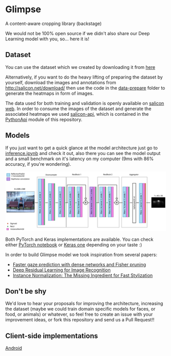 # Glimpse
A content-aware cropping library (backstage)

We would not be 100% open source if we didn't also share our Deep Learning model with you, so... here it is!

## Dataset
You can  use the dataset which we created by downloading it from [here](https://drive.google.com/drive/folders/1Zu2WTJi4GMGuWpm36h_bCjUTllmzHjuG?usp=sharing)

Alternatively, if you want to do the heavy lifting of preparing the dataset by yourself, download the images and annotations from http://salicon.net/download/
then use the code in the [data-prepare](/data-prepare) folder to generate the heatmaps in form of images.

The data used for both training and validation is openly available on [salicon web](http://salicon.net/). In order to consume the images of the
dataset and generate the associated heatmaps we used [salicon-api](https://github.com/NUS-VIP/salicon-api), which is contained in the [PythonApi](https://github.com/the-super-toys/glimpse-models/tree/master/data-prepare/PythonAPI) module of this repository.

## Models
If you just want to get a quick glance at the model architecture just go to [inference.ipynb](pytorch/inference.ipynb) 
and check it out, also there you can see the model output and a small benchmark on it's latency on my computer 
(9ms with 86% accuracy, if you're wondering).

![architecture](doc_res/architecture.png)

Both PyTorch and Keras implementations are available. You can check either [PyTorch notebook](pytorch/inference.ipynb)  or [Keras one](keras/inference.ipynb) depending on your taste :)

In order to build Glimpse model we took inspiration from several papers:
* [Faster gaze prediction with dense networks and Fisher pruning](https://arxiv.org/abs/1801.05787)
* [Deep Residual Learning for Image Recognition](https://arxiv.org/abs/1512.03385)
* [Instance Normalization: The Missing Ingredient for Fast Stylization](https://arxiv.org/abs/1607.08022)

## Don't be shy
We'd love to hear your proposals for improving the architecture, increasing the dataset 
(maybe we could train domain specific models for faces, or food, or animals) or whatever, 
so feel free to create an issue with your improvement ideas, or fork this repository and send us a Pull Request!! 

## Client-side implementations
[Android](https://github.com/the-super-toys/glimpse-android-client)